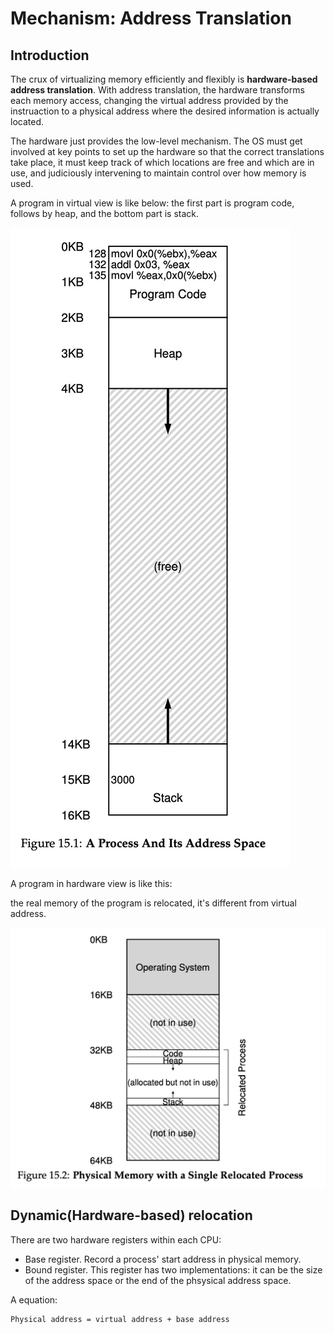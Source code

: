 # Mechanism: Address Translation

## Introduction

The crux of virtualizing memory efficiently and flexibly is **hardware-based address translation**. With address translation, the hardware transforms each memory access, changing the virtual address provided by the instruaction to a physical address where the desired information is actually located.

The hardware just provides the low-level mechanism. The OS must get involved at key points to set up the hardware so that the correct translations take place, it must keep track of which locations are free and which are in use, and judiciously intervening to maintain control over how memory is used.

A program in virtual view is like below: the first part is program code, follows by heap, and the bottom part is stack.

![memory-translation.jpg](./memory-translation.jpg)


A program in hardware view is like this:

the real memory of the program is relocated, it's different from virtual address.

![memory-in-os.jpg](./memory-in-os.jpg)

## Dynamic(Hardware-based) relocation

There are two hardware registers within each CPU:
* Base register. Record a process' start address in physical memory.
* Bound register. This register has two implementations: it can be the size of the address space or the end of the phsysical address space. 

A equation: 

```
Physical address = virtual address + base address
```

